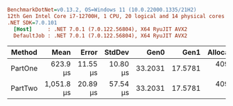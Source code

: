 ``` ini

BenchmarkDotNet=v0.13.2, OS=Windows 11 (10.0.22000.1335/21H2)
12th Gen Intel Core i7-12700H, 1 CPU, 20 logical and 14 physical cores
.NET SDK=7.0.101
  [Host]     : .NET 7.0.1 (7.0.122.56804), X64 RyuJIT AVX2
  DefaultJob : .NET 7.0.1 (7.0.122.56804), X64 RyuJIT AVX2


```
|  Method |       Mean |    Error |   StdDev |    Gen0 |    Gen1 | Allocated |
|-------- |-----------:|---------:|---------:|--------:|--------:|----------:|
| PartOne |   623.9 μs | 11.55 μs | 10.80 μs | 33.2031 | 17.5781 | 409.92 KB |
| PartTwo | 1,051.8 μs | 20.89 μs | 57.54 μs | 33.2031 | 17.5781 | 409.99 KB |
